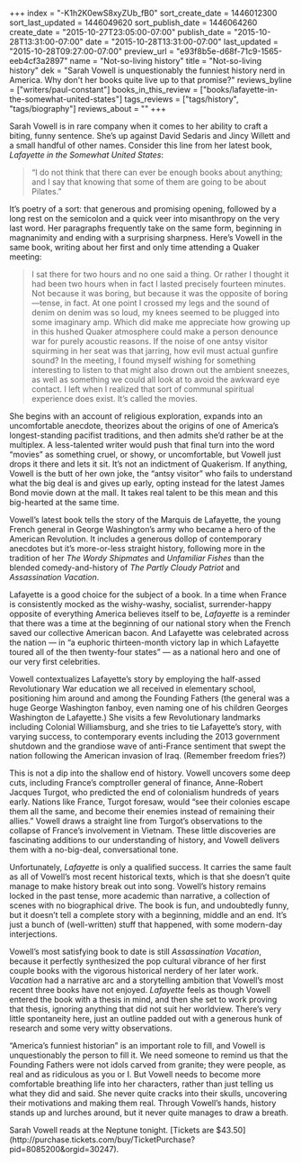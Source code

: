 +++
index = "-K1h2K0ewS8xyZUb_fB0"
sort_create_date = 1446012300
sort_last_updated = 1446049620
sort_publish_date = 1446064260
create_date = "2015-10-27T23:05:00-07:00"
publish_date = "2015-10-28T13:31:00-07:00"
date = "2015-10-28T13:31:00-07:00"
last_updated = "2015-10-28T09:27:00-07:00"
preview_url = "e93f8b5e-d68f-71c9-1565-eeb4cf3a2897"
name = "Not-so-living history"
title = "Not-so-living history"
dek = "Sarah Vowell is unquestionably the funniest history nerd in America. Why don't her books quite live up to that promise?"
reviews_byline = ["writers/paul-constant"]
books_in_this_review = ["books/lafayette-in-the-somewhat-united-states"]
tags_reviews = ["tags/history", "tags/biography"]
reviews_about = ""
+++

Sarah Vowell is in rare company when it comes to her ability to craft a biting, funny sentence. She’s up against David Sedaris and Jincy Willett and a small handful of other names. Consider this line from her latest book, *Lafayette in the Somewhat United States*:

<blockquote>“I do not think that there can ever be enough books about anything; and I say that knowing that some of them are going to be about Pilates.”</blockquote>

It’s poetry of a sort: that generous and promising opening, followed by a long rest on the semicolon and a quick veer into misanthropy on the very last word. Her paragraphs frequently take on the same form, beginning in magnanimity and ending with a surprising sharpness. Here’s Vowell in the same book, writing about her first and only time attending a Quaker meeting:

<blockquote>I sat there for two hours and no one said a thing. Or rather I thought it had been two hours when in fact I lasted precisely fourteen minutes. Not because it was boring, but because it was the opposite of boring—tense, in fact. At one point I crossed my legs and the sound of denim on denim was so loud, my knees seemed to be plugged into some imaginary amp. Which did make me appreciate how growing up in this hushed Quaker atmosphere could make a person denounce war for purely acoustic reasons. If the noise of one antsy visitor squirming in her seat was that jarring, how evil must actual gunfire sound? In the meeting, I found myself wishing for something interesting to listen to that might also drown out the ambient sneezes, as well as something we could all look at to avoid the awkward eye contact. I left when I realized that sort of communal spiritual experience does exist. It’s called the movies.</blockquote>

She begins with an account of religious exploration, expands into an uncomfortable anecdote, theorizes about the origins of one of America’s longest-standing pacifist traditions, and then admits she’d rather be at the multiplex. A less-talented writer would push that final turn into the word “movies” as something cruel, or showy, or uncomfortable, but Vowell just drops it there and lets it sit. It’s not an indictment of Quakerism. If anything, Vowell is the butt of her own joke, the “antsy visitor” who fails to understand what the big deal is and gives up early, opting instead for the latest James Bond movie down at the mall. It takes real talent to be this mean and this big-hearted at the same time.

<div class="break"></div>

Vowell’s latest book tells the story of the Marquis de Lafayette, the young French general in George Washington’s army who became a hero of the American Revolution. It includes a generous dollop of contemporary anecdotes but it’s more-or-less straight history, following more in the tradition of her *The Wordy Shipmates* and *Unfamiliar Fishes* than the blended comedy-and-history of *The Partly Cloudy Patriot* and  *Assassination Vacation*. 

Lafayette is a good choice for the subject of a book. In a time when France is consistently mocked as the wishy-washy, socialist, surrender-happy opposite of everything America believes itself to be, *Lafayette* is a reminder that there was a time at the beginning of our national story when the French saved our collective American bacon. And Lafayette was celebrated across the nation — in “a euphoric thirteen-month victory lap in which Lafayette toured all of the then twenty-four states” — as a national hero and one of our very first celebrities.

Vowell contextualizes Lafayette’s story by employing the half-assed Revolutionary War education we all received in elementary school, positioning him around and among the Founding Fathers (the general was a huge George Washington fanboy, even naming one of his children Georges Washington de Lafayette.) She visits a few Revolutionary landmarks including Colonial Williamsburg, and she tries to tie Lafayette’s story, with varying success, to contemporary events including the 2013 government shutdown and  the grandiose wave of anti-France sentiment that swept the nation following the American invasion of Iraq. (Remember freedom fries?) 

This is not a dip into the shallow end of history. Vowell uncovers some deep cuts, including France’s comptroller general of finance, Anne-Robert Jacques Turgot, who predicted the end of colonialism hundreds of years early. Nations like France, Turgot foresaw, would “see their colonies escape them all the same, and become their enemies instead of remaining their allies.” Vowell draws a straight line from Turgot’s observations to the collapse of France’s involvement in Vietnam. These little discoveries are fascinating additions to our understanding of history, and Vowell delivers them with a no-big-deal, conversational tone.

Unfortunately, *Lafayette* is only a qualified success. It carries the same fault as all of Vowell’s most recent historical texts, which is that she doesn’t quite manage to make history break out into song. Vowell’s history remains locked in the past tense, more academic than narrative, a collection of scenes with no biographical drive. The book is fun, and undoubtedly funny, but it doesn’t tell a complete story with a beginning, middle and an end. It’s just a bunch of (well-written) stuff that happened, with some modern-day interjections.

Vowell’s most satisfying book to date is still *Assassination Vacation*, because it perfectly synthesized the pop cultural vibrance of her first couple books with the vigorous historical nerdery of her later work. *Vacation* had a narrative arc and a storytelling ambition that Vowell’s most recent three books have not enjoyed. *Lafayette* feels as though Vowell entered the book with a thesis in mind, and then she set to work proving that thesis, ignoring anything that did not suit her worldview. There’s very little spontaneity here, just an outline padded out with a generous hunk of research and some very witty observations.

“America’s funniest historian” is an important role to fill, and Vowell is unquestionably the person to fill it. We need someone to remind us that the Founding Fathers were not idols carved from granite; they were people, as real and as ridiculous as you or I. But Vowell needs to become more comfortable breathing life into her characters, rather than just telling us what they did and said. She never quite cracks into their skulls, uncovering their motivations and making them real. Through Vowell’s hands, history stands up and lurches around, but it never quite manages to draw a breath. 

<p class="footer">Sarah Vowell reads at the Neptune tonight. [Tickets are $43.50](http://purchase.tickets.com/buy/TicketPurchase?pid=8085200&orgid=30247).</p>